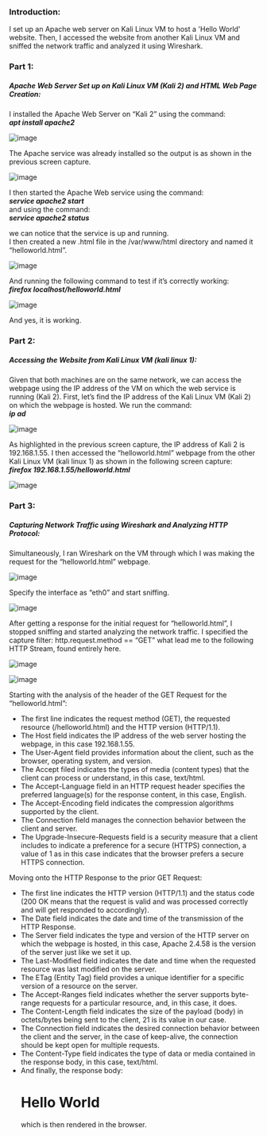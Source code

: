 ### Introduction:
I set up an Apache web server on Kali Linux VM to host a 'Hello World' website. Then, I accessed the website from another Kali Linux VM and sniffed the network traffic and analyzed it using Wireshark.
### Part 1:
##### Apache Web Server Set up on Kali Linux VM (Kali 2) and HTML Web Page Creation: <br>
I installed the Apache Web Server on “Kali 2” using the command: <br>
						***apt install apache2***<br>
						
![image](https://github.com/user-attachments/assets/804fdf7b-1e25-4d2a-ab37-2aa833f4a088)

The Apache service was already installed so the output is as shown in the previous screen capture.

![image](https://github.com/user-attachments/assets/e353aefa-6b18-4320-a7fe-d1239b22edbf)


I then started the Apache Web service using the command: <br>
						***service apache2 start*** <br>
and using the command: <br>
						***service apache2 status*** <br>
						
we can notice that the service is up and running. <br>
I then created a new .html file in the /var/www/html directory and named it “helloworld.html”.

![image](https://github.com/user-attachments/assets/3bbe2f5d-e4fd-4d5f-9070-f2b3c496af36)

And running the following command to test if it’s correctly working: <br>
						***firefox localhost/helloworld.html*** <br> 

![image](https://github.com/user-attachments/assets/0c566141-5113-4a9d-8e93-266b01ff6f8e)

And yes, it is working.

### Part 2:
##### Accessing the Website from Kali Linux VM (kali linux 1): <br>
Given that both machines are on the same network, we can access the webpage using the IP address of the VM on which the web service is running (Kali 2).
First, let’s find the IP address of the Kali Linux VM (Kali 2) on which the webpage is hosted.
We run the command: <br>
								***ip ad*** <br>
							
![image](https://github.com/user-attachments/assets/2cb5de9c-edc5-4f7f-b708-cac3ef5742ba)

As highlighted in the previous screen capture, the IP address of Kali 2 is 192.168.1.55.
I then accessed the “helloworld.html” webpage from the other Kali Linux VM (kali linux 1) as shown in the following screen capture: <br>
						***firefox 192.168.1.55/helloworld.html*** <br>

![image](https://github.com/user-attachments/assets/658d3f24-2fd6-45e4-ac78-5f1bec85f516)

### Part 3:
##### Capturing Network Traffic using Wireshark and Analyzing HTTP Protocol:
Simultaneously, I ran Wireshark on the VM through which I was making the request for the “helloworld.html” webpage.

![image](https://github.com/user-attachments/assets/9dd0d7a8-272b-40a9-8aa3-9893d434649a)

Specify the interface as “eth0” and start sniffing.

![image](https://github.com/user-attachments/assets/9b6cb838-e372-46f8-b066-4f95b26fa181)

After getting a response for the initial request for “helloworld.html”, I stopped sniffing and started analyzing the network traffic.
I specified the capture filter: http.request.method == “GET” what lead me to the following HTTP 
Stream, found entirely here.

![image](https://github.com/user-attachments/assets/a863d5cb-0d5b-4c9f-ac44-e53d9a792e27)

![image](https://github.com/user-attachments/assets/1b39ff34-95a1-424b-85a1-e31090ecbdd7)

Starting with the analysis of the header of the GET Request for the “helloworld.html”:
<ul>
<li>The first line indicates the request method (GET), the requested resource (/helloworld.html) and the HTTP version (HTTP/1.1).
<li>The Host field indicates the IP address of the web server hosting the webpage, in this case 192.168.1.55.
<li>The User-Agent field provides information about the client, such as the browser, operating system, and version.
<li>The Accept filed indicates the types of media (content types) that the client can process or understand, in this case, text/html.
<li>The Accept-Language field in an HTTP request header specifies the preferred language(s) for the response content, in this case, English.
<li>The Accept-Encoding field indicates the compression algorithms supported by the client.
<li>The Connection field manages the connection behavior between the client and server.
<li>The Upgrade-Insecure-Requests field is a security measure that a client includes to indicate a preference for a secure (HTTPS) connection, a value of 1 as in this case indicates that the browser prefers a secure HTTPS connection.
</ul>
Moving onto the HTTP Response to the prior GET Request:
<ul>
<li>The first line indicates the HTTP version (HTTP/1.1) and the status code (200 OK means that the request is valid and was processed correctly and will get responded to accordingly).
<li>The Date field indicates the date and time of the transmission of the HTTP Response.
<li>The Server field indicates the type and version of the HTTP server on which the webpage is hosted, in this case, Apache 2.4.58 is the version of the server just like we set it up.
<li>The Last-Modified field indicates the date and time when the requested resource was last modified on the server.
<li>The ETag (Entity Tag) field provides a unique identifier for a specific version of a resource on the server.
<li>The Accept-Ranges field indicates whether the server supports byte-range requests for a particular resource, and, in this case, it does.
<li>The Content-Length field indicates the size of the payload (body) in octets/bytes being sent to the client, 21 is its value in our case.
<li>The Connection field indicates the desired connection behavior between the client and the server, in the case of keep-alive, the connection should be kept open for multiple requests.
<li>The Content-Type field indicates the type of data or media contained in the response body, in this case, text/html.
<li>And finally, the response body: <h6><h1>Hello World</h1></h6> which is then rendered in the browser.
</ul>
